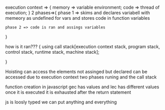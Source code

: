 execution context => {
    memory => variable environment;
    code => thread of execution;
}
2 phases=>{
    phase 1 => skims and declares variabell with memeory 
            as undefined for vars and stores code in function variables

    phase 2 => code is ran and assings variables
}

how is it ran???
{
    using call stack[execution context stack, program stack, control stack, runtime stack, machine stack];

}

Hoisting can access the elements not assinged but declared can be accessed 
due to execution context two phases runing and the call stack
 


 function creation in javascript 
 gec has values
 and lec has different values
 once it is executed it is exhausted after the return statement


 js is loosly typed
 we can put anything and everything
 
